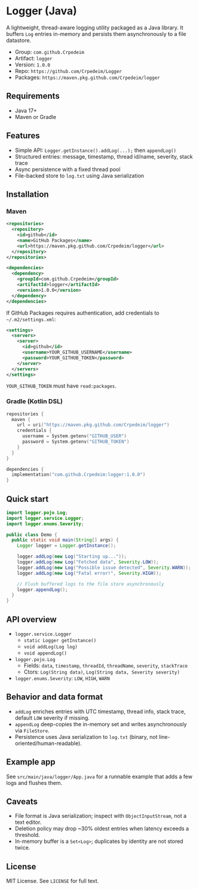 # Logger (Java)

A lightweight, thread-aware logging utility packaged as a Java library. It buffers `Log` entries in-memory and persists them asynchronously to a file datastore.

- Group: `com.github.Crpedeim`
- Artifact: `logger`
- Version: `1.0.0`
- Repo: `https://github.com/Crpedeim/Logger`
- Packages: `https://maven.pkg.github.com/Crpedeim/logger`

## Requirements
- Java 17+
- Maven or Gradle

## Features
- Simple API: `Logger.getInstance().addLog(...);` then `appendLog()`
- Structured entries: message, timestamp, thread id/name, severity, stack trace
- Async persistence with a fixed thread pool
- File-backed store to `log.txt` using Java serialization

## Installation

### Maven
```xml
<repositories>
  <repository>
    <id>github</id>
    <name>GitHub Packages</name>
    <url>https://maven.pkg.github.com/Crpedeim/logger</url>
  </repository>
</repositories>

<dependencies>
  <dependency>
    <groupId>com.github.Crpedeim</groupId>
    <artifactId>logger</artifactId>
    <version>1.0.0</version>
  </dependency>
</dependencies>
```

If GitHub Packages requires authentication, add credentials to `~/.m2/settings.xml`:
```xml
<settings>
  <servers>
    <server>
      <id>github</id>
      <username>YOUR_GITHUB_USERNAME</username>
      <password>YOUR_GITHUB_TOKEN</password>
    </server>
  </servers>
</settings>
```
`YOUR_GITHUB_TOKEN` must have `read:packages`.

### Gradle (Kotlin DSL)
```kotlin
repositories {
  maven {
    url = uri("https://maven.pkg.github.com/Crpedeim/logger")
    credentials {
      username = System.getenv("GITHUB_USER")
      password = System.getenv("GITHUB_TOKEN")
    }
  }
}

dependencies {
  implementation("com.github.Crpedeim:logger:1.0.0")
}
```

## Quick start
```java
import logger.pojo.Log;
import logger.service.Logger;
import logger.enums.Severity;

public class Demo {
  public static void main(String[] args) {
    Logger logger = Logger.getInstance();

    logger.addLog(new Log("Starting up..."));
    logger.addLog(new Log("Fetched data", Severity.LOW));
    logger.addLog(new Log("Possible issue detected", Severity.WARN));
    logger.addLog(new Log("Fatal error!", Severity.HIGH));

    // Flush buffered logs to the file store asynchronously
    logger.appendLog();
  }
}
```

## API overview
- `logger.service.Logger`
  - `static Logger getInstance()`
  - `void addLog(Log log)`
  - `void appendLog()`
- `logger.pojo.Log`
  - Fields: `data`, `timestamp`, `threadId`, `threadName`, `severity`, `stackTrace`
  - Ctors: `Log(String data)`, `Log(String data, Severity severity)`
- `logger.enums.Severity`: `LOW`, `HIGH`, `WARN`

## Behavior and data format
- `addLog` enriches entries with UTC timestamp, thread info, stack trace, default `LOW` severity if missing.
- `appendLog` deep-copies the in-memory set and writes asynchronously via `FileStore`.
- Persistence uses Java serialization to `log.txt` (binary, not line-oriented/human-readable).

## Example app
See `src/main/java/logger/App.java` for a runnable example that adds a few logs and flushes them.


## Caveats
- File format is Java serialization; inspect with `ObjectInputStream`, not a text editor.
- Deletion policy may drop ~30% oldest entries when latency exceeds a threshold.
- In-memory buffer is a `Set<Log>`; duplicates by identity are not stored twice.

## License 
MIT License. See `LICENSE` for full text.
